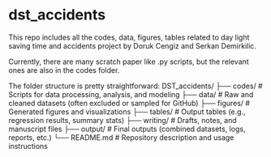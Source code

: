 # dst_accidents
This repo includes all the codes, data, figures, tables related to day light saving time and accidents project by Doruk Cengiz and Serkan Demirkilic.

Currently, there are many scratch paper like .py scripts, but the relevant ones are also in the codes folder. 

The folder structure is pretty straightforward: 
DST_accidents/
├── codes/          # Scripts for data processing, analysis, and modeling
├── data/           # Raw and cleaned datasets (often excluded or sampled for GitHub)
├── figures/        # Generated figures and visualizations
├── tables/         # Output tables (e.g., regression results, summary stats)
├── writing/        # Drafts, notes, and manuscript files
├── output/         # Final outputs (combined datasets, logs, reports, etc.)
└── README.md       # Repository description and usage instructions


